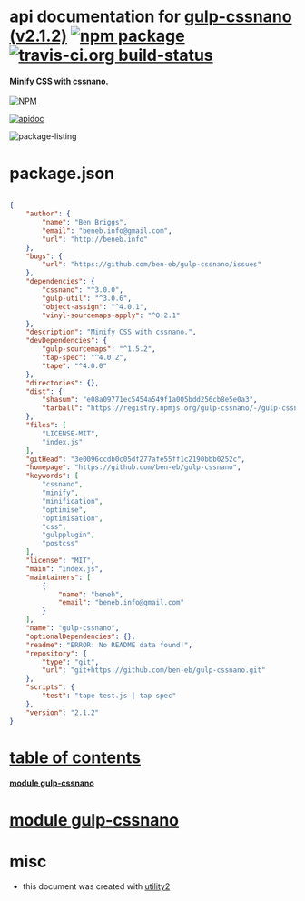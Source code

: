 # api documentation for  [gulp-cssnano (v2.1.2)](https://github.com/ben-eb/gulp-cssnano)  [![npm package](https://img.shields.io/npm/v/npmdoc-gulp-cssnano.svg?style=flat-square)](https://www.npmjs.org/package/npmdoc-gulp-cssnano) [![travis-ci.org build-status](https://api.travis-ci.org/npmdoc/node-npmdoc-gulp-cssnano.svg)](https://travis-ci.org/npmdoc/node-npmdoc-gulp-cssnano)
#### Minify CSS with cssnano.

[![NPM](https://nodei.co/npm/gulp-cssnano.png?downloads=true)](https://www.npmjs.com/package/gulp-cssnano)

[![apidoc](https://npmdoc.github.io/node-npmdoc-gulp-cssnano/build/screen-capture.buildNpmdoc.browser._2Fhome_2Ftravis_2Fbuild_2Fnpmdoc_2Fnode-npmdoc-gulp-cssnano_2Ftmp_2Fbuild_2Fapidoc.html.png)](https://npmdoc.github.io/node-npmdoc-gulp-cssnano/build..beta..travis-ci.org/apidoc.html)

![package-listing](https://npmdoc.github.io/node-npmdoc-gulp-cssnano/build/screen-capture.npmPackageListing.svg)



# package.json

```json

{
    "author": {
        "name": "Ben Briggs",
        "email": "beneb.info@gmail.com",
        "url": "http://beneb.info"
    },
    "bugs": {
        "url": "https://github.com/ben-eb/gulp-cssnano/issues"
    },
    "dependencies": {
        "cssnano": "^3.0.0",
        "gulp-util": "^3.0.6",
        "object-assign": "^4.0.1",
        "vinyl-sourcemaps-apply": "^0.2.1"
    },
    "description": "Minify CSS with cssnano.",
    "devDependencies": {
        "gulp-sourcemaps": "^1.5.2",
        "tap-spec": "^4.0.2",
        "tape": "^4.0.0"
    },
    "directories": {},
    "dist": {
        "shasum": "e08a09771ec5454a549f1a005bdd256cb8e5e0a3",
        "tarball": "https://registry.npmjs.org/gulp-cssnano/-/gulp-cssnano-2.1.2.tgz"
    },
    "files": [
        "LICENSE-MIT",
        "index.js"
    ],
    "gitHead": "3e0096ccdb0c05df277afe55ff1c2190bbb0252c",
    "homepage": "https://github.com/ben-eb/gulp-cssnano",
    "keywords": [
        "cssnano",
        "minify",
        "minification",
        "optimise",
        "optimisation",
        "css",
        "gulpplugin",
        "postcss"
    ],
    "license": "MIT",
    "main": "index.js",
    "maintainers": [
        {
            "name": "beneb",
            "email": "beneb.info@gmail.com"
        }
    ],
    "name": "gulp-cssnano",
    "optionalDependencies": {},
    "readme": "ERROR: No README data found!",
    "repository": {
        "type": "git",
        "url": "git+https://github.com/ben-eb/gulp-cssnano.git"
    },
    "scripts": {
        "test": "tape test.js | tap-spec"
    },
    "version": "2.1.2"
}
```



# <a name="apidoc.tableOfContents"></a>[table of contents](#apidoc.tableOfContents)

#### [module gulp-cssnano](#apidoc.module.gulp-cssnano)



# <a name="apidoc.module.gulp-cssnano"></a>[module gulp-cssnano](#apidoc.module.gulp-cssnano)



# misc
- this document was created with [utility2](https://github.com/kaizhu256/node-utility2)
